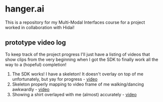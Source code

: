 # hanger.ai
This is a repository for my Multi-Modal Interfaces course for a project worked in collaboration with Hidai!

## prototype video log
To keep track of the project progress I'll just have a listing of videos that show clips from the very beginning when I got the SDK to finally work all the way to a (hopeful) completion!
1. The SDK works! I have a skeleton! It doesn't overlay on top of me unfortunately, but yay for progress - [video](https://www.dropbox.com/s/28300mt40cquufe/IMG_8375.MOV?dl=0)
2. Skeleton properly mapping to video frame of me walking/dancing awkwardly - [video](https://www.dropbox.com/s/oaolrhxlo2m21ip/IMG_8376.MOV?dl=0)
3. Showing a shirt overlayed with me (almost) accurately - [video](https://www.dropbox.com/s/wxbhurxkorq85zh/MainWindow%202020-05-03%2000-24-59.mp4?dl=0)

